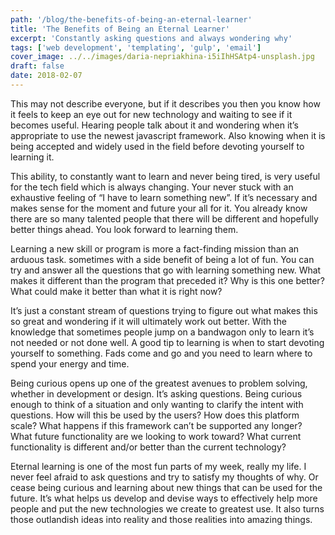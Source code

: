 ```yaml
---
path: '/blog/the-benefits-of-being-an-eternal-learner'
title: 'The Benefits of Being an Eternal Learner'
excerpt: 'Constantly asking questions and always wondering why'
tags: ['web development', 'templating', 'gulp', 'email']
cover_image: ../../images/daria-nepriakhina-i5iIhHSAtp4-unsplash.jpg
draft: false
date: 2018-02-07
---
```


This may not describe everyone, but if it describes you then you know how it feels to keep an eye out for new technology and waiting to see if it becomes useful. Hearing people talk about it and wondering when it’s appropriate to use the newest javascript framework. Also knowing when it is being accepted and widely used in the field before devoting yourself to learning it.

This ability, to constantly want to learn and never being tired, is very useful for the tech field which is always changing. Your never stuck with an exhaustive feeling of “I have to learn something new”. If it’s necessary and makes sense for the moment and future your all for it. You already know there are so many talented people that there will be different and hopefully better things ahead. You look forward to learning them.

Learning a new skill or program is more a fact-finding mission than an arduous task. sometimes with a side benefit of being a lot of fun. You can try and answer all the questions that go with learning something new. What makes it different than the program that preceded it? Why is this one better? What could make it better than what it is right now?

It’s just a constant stream of questions trying to figure out what makes this so great and wondering if it will ultimately work out better. With the knowledge that sometimes people jump on a bandwagon only to learn it’s not needed or not done well. A good tip to learning is when to start devoting yourself to something. Fads come and go and you need to learn where to spend your energy and time.

Being curious opens up one of the greatest avenues to problem solving, whether in development or design. It’s asking questions. Being curious enough to think of a situation and only wanting to clarify the intent with questions. How will this be used by the users? How does this platform scale? What happens if this framework can’t be supported any longer? What future functionality are we looking to work toward? What current functionality is different and/or better than the current technology?

Eternal learning is one of the most fun parts of my week, really my life. I never feel afraid to ask questions and try to satisfy my thoughts of why. Or cease being curious and learning about new things that can be used for the future. It’s what helps us develop and devise ways to effectively help more people and put the new technologies we create to greatest use. It also turns those outlandish ideas into reality and those realities into amazing things.